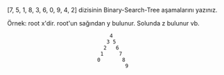 [7, 5, 1, 8, 3, 6, 0, 9, 4, 2] dizisinin Binary-Search-Tree aşamalarını yazınız.

Örnek: root x'dir. root'un sağından y bulunur. Solunda z bulunur vb.

                                     4
                                    3 5
                                   2   6
                                  1     7
                                 0       8
                                          9
